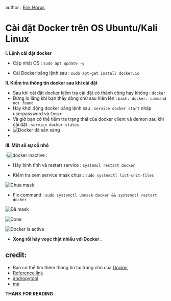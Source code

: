 
author : [Erik Horus](https://github.com/ErikHorus1249)

# Cài đặt Docker trên OS  Ubuntu/Kali Linux 

**I. Lệnh cài đặt docker**
- Cập nhật OS : ```sudo apt update -y```

-  Cài Docker bằng lệnh sau  : ```sudo apt-get install docker.io```

**II. Kiểm tra thông tin docker sau khi cài đặt**
- Sau khi cài đặt docker kiểm tra cài đặt có thành công hay không : ```docker```
- Đừng lo lắng khi bạn thấy dòng chữ sau hiện lên : ```bash: docker: command not found```
- Hãy khởi động  docker bằng lệnh sau : ```service docker start``` nhập userpassword và ```Enter```
- Và giờ bạn có thể tiểm tra trạng thái của docker client và demon sau khi cài đặt  : ```service docker status``` 
- ![Docker đã sẵn sàng](https://imgur.com/undefined)
- 
**III. Một số sự cố nhỏ**

 -![ docker inactive :](https://imgur.com/ION4Dpm)

+ Hãy bình tĩnh và restart service  : ```systemcl restart docker```

+ Kiểm tra xem  service mask chưa  : ```sudo systemctl list-unit-files```

 ![Chưa mask](https://imgur.com/Hb0hJVL)

+ Fix command : ```sudo systemctl unmask docker && systemctl restart docker```

![Đã mask]( https://imgur.com/pK5xe8u)

![Done](https://imgur.com/Sl29bGQ)

![Docker is active](https://imgur.com/1ps9X2b)

- **Xong rồi hãy voọc thật nhiều với Docker .**
## credit:
* Bạn có thể tìm thêm thông tin tại trang chủ của  [Docker](https://docs.docker.com/engine/install/ubuntu/)
* [Reference link](https://forums.docker.com/t/failed-to-start-docker-service-unit-is-masked/67413)
* [andropytool](https://github.com/alexMyG/AndroPyTool)
* [me](https://github.com/ErikHorus1249)

**THANK FOR READING**








